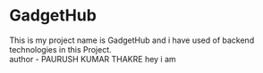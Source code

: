 # GadgetHub

This is my project name is GadgetHub and i have used of backend technologies in this Project.
<br>
author - PAURUSH KUMAR THAKRE
hey i am 